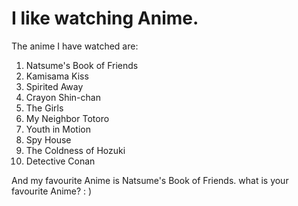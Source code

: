 # I like watching Anime.
The anime I have watched are:
1. Natsume's Book of Friends
2. Kamisama Kiss
3. Spirited Away
4. Crayon Shin-chan
5. The Girls
6. My Neighbor Totoro
7. Youth in Motion
8. Spy House
9. The Coldness of Hozuki
10. Detective Conan

And my favourite Anime is Natsume's Book of Friends. 
what is your favourite Anime? : )

